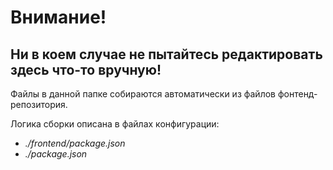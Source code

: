 # Внимание! 
## Ни в коем случае не пытайтесь редактировать здесь что-то вручную!

Файлы в данной папке собираются автоматически из файлов фонтенд-репозитория. 

Логика сборки описана в файлах конфигурации:

* *./frontend/package.json*
* *./package.json*